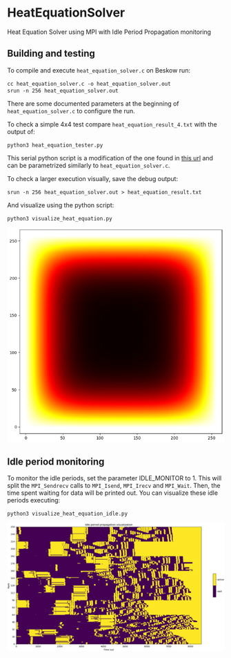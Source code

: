 # HeatEquationSolver
Heat Equation Solver using MPI with Idle Period Propagation monitoring

## Building and testing
To compile and execute `heat_equation_solver.c` on Beskow run:
~~~
cc heat_equation_solver.c -o heat_equation_solver.out
srun -n 256 heat_equation_solver.out
~~~

There are some documented parameters at the beginning of `heat_equation_solver.c` to configure the run.

To check a simple 4x4 test compare `heat_equation_result_4.txt` with the output of:
~~~
python3 heat_equation_tester.py
~~~
This serial python script is a modification of the one found in [this url](https://scipython.com/book/chapter-7-matplotlib/examples/the-two-dimensional-diffusion-equation/) and can be parametrized similarly to `heat_equation_solver.c`.

To check a larger execution visually, save the debug output:
~~~
srun -n 256 heat_equation_solver.out > heat_equation_result.txt
~~~
And visualize using the python script:
~~~
python3 visualize_heat_equation.py
~~~

![](doc/Heat_equation_visualization.png)

## Idle period monitoring
To monitor the idle periods, set the parameter IDLE_MONITOR to 1. This will split the `MPI_Sendrecv` calls to `MPI_Isend`, `MPI_Irecv` and `MPI_Wait`. Then, the time spent waiting for data will be printed out. You can visualize these idle periods executing:
~~~
python3 visualize_heat_equation_idle.py
~~~

![](doc/Idle_period_propagation.png)
